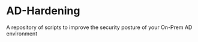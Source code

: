 # AD-Hardening
A repository of scripts to improve the security posture of your On-Prem AD environment
